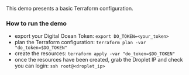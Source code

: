This demo presents a basic Terraform configuration.
### How to run the demo
* export your Digital Ocean Token: `export DO_TOKEN=<your_token>`
* plan the Terraform configuration: `terraform plan -var "do_token=$DO_TOKEN"`
* create the resources: `terraform apply -var "do_token=$DO_TOKEN"`
* once the resources have been created, grab the Droplet IP and check you can login: `ssh root@<droplet_ip>`
